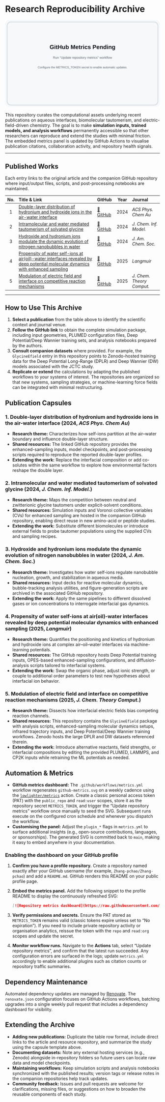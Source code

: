 # Research Reproducibility Archive

[![Repository metrics dashboard](github-metrics.svg)](github-metrics.svg)

This repository curates the computational assets underlying recent publications on aqueous interfaces, biomolecular tautomerism,
and electric-field-driven chemistry. The goal is to make **simulation inputs, trained models, and analysis workflows** permanently
accessible so that other researchers can reproduce and extend the studies with minimal friction. The embedded metrics panel is
updated by GitHub Actions to visualise publication citations, collaboration activity, and repository health signals.

---

## Published Works

Each entry links to the original article and the companion GitHub repository where input/output files, scripts, and post-processing
notebooks are maintained.

| No. | Title & Link | GitHub | Year | Journal |
|:---:|:-------------|:--------|:----:|:--------|
| 1 | [Double-layer distribution of hydronium and hydroxide ions in the air-water interface](https://pubs.acs.org/doi/10.1021/acsphyschemau.3c00076) | [🔗 GitHub](https://github.com/Zhang-pchao/DoubleLayerAirWater) | 2024 | *ACS Phys. Chem Au* |
| 2 | [Intramolecular and water mediated tautomerism of solvated glycine](https://pubs.acs.org/doi/10.1021/acs.jcim.4c00273) | [🔗 GitHub](https://github.com/Zhang-pchao/GlycineTautomerism) | 2024 | *J. Chem. Inf. Model.* |
| 3 | [Hydroxide and hydronium ions modulate the dynamic evolution of nitrogen nanobubbles in water](https://pubs.acs.org/doi/10.1021/jacs.4c06641) | [🔗 GitHub](https://github.com/Zhang-pchao/N2BubbleIon) | 2024 | *J. Am. Chem. Soc.* |
| 4 | [Propensity of water self-ions at air(oil)-water interfaces revealed by deep potential molecular dynamics with enhanced sampling](https://pubs.acs.org/doi/full/10.1021/acs.langmuir.4c05004) | [🔗 GitHub](https://github.com/Zhang-pchao/OilWaterInterface) | 2025 | *Langmuir* |
| 5 | [Modulation of electric field and interface on competitive reaction mechanisms](https://doi.org/10.1021/acs.jctc.5c00705) | [🔗 GitHub](https://github.com/Zhang-pchao/research/tree/main/GlycineEfield) | 2025 | *J. Chem. Theory Comput.* |

---

## How to Use This Archive

1. **Select a publication** from the table above to identify the scientific context and journal venue.
2. **Follow the GitHub link** to obtain the complete simulation package, including input geometries, PLUMED configuration files,
   Deep Potential/Deep Wannier training sets, and analysis notebooks prepared by the authors.
3. **Consult companion datasets** where provided. For example, the `GlycineEfield` entry in this repository points to Zenodo-hosted
   training data for the Deep Potential Long-Range (DPLR) and Deep Wannier (DW) models associated with the JCTC study.
4. **Replicate or extend** the calculations by adapting the published workflows to your systems of interest. The repositories are
   organized so that new systems, sampling strategies, or machine-learning force fields can be integrated with minimal restructuring.

## Publication Capsules

### 1. Double-layer distribution of hydronium and hydroxide ions in the air-water interface (2024, *ACS Phys. Chem Au*)
- **Research theme:** Characterizes how self-ions partition at the air–water boundary and influence double-layer structure.
- **Shared resources:** The linked GitHub repository provides the enhanced-sampling inputs, model checkpoints, and post-processing
  scripts required to reproduce the reported double-layer profiles.
- **Extending the work:** Replace the interfacial composition or add co-solutes within the same workflow to explore how environmental
  factors reshape the double layer.

### 2. Intramolecular and water mediated tautomerism of solvated glycine (2024, *J. Chem. Inf. Model.*)
- **Research theme:** Maps the competition between neutral and zwitterionic glycine tautomers under explicit-solvent conditions.
- **Shared resources:** Simulation inputs and Voronoi collective variables (CVs) for enhanced sampling are hosted in the companion
  GitHub repository, enabling direct reuse in new amino-acid or peptide studies.
- **Extending the work:** Substitute different biomolecules or introduce external fields to probe tautomer populations using the
  supplied CVs and sampling recipes.

### 3. Hydroxide and hydronium ions modulate the dynamic evolution of nitrogen nanobubbles in water (2024, *J. Am. Chem. Soc.*)
- **Research theme:** Investigates how water self-ions regulate nanobubble nucleation, growth, and stabilization in aqueous media.
- **Shared resources:** Input decks for reactive molecular dynamics, bubble-tracking analysis utilities, and figure-generation scripts
  are archived in the associated GitHub repository.
- **Extending the work:** Apply the same pipelines to different dissolved gases or ion concentrations to interrogate interfacial gas dynamics.

### 4. Propensity of water self-ions at air(oil)-water interfaces revealed by deep potential molecular dynamics with enhanced sampling (2025, *Langmuir*)
- **Research theme:** Quantifies the positioning and kinetics of hydronium and hydroxide ions at complex air–oil–water interfaces via machine-learning potentials.
- **Shared resources:** The GitHub repository hosts Deep Potential training inputs, OPES-based enhanced-sampling configurations, and diffusion-analysis scripts tailored to interfacial systems.
- **Extending the work:** Swap the organic phase, adjust ionic strength, or couple to additional order parameters to test new hypotheses about interfacial ion behavior.

### 5. Modulation of electric field and interface on competitive reaction mechanisms (2025, *J. Chem. Theory Comput.*)
- **Research theme:** Dissects how interfacial electric fields bias competing reaction channels.
- **Shared resources:** This repository contains the `GlycineEfield` package with analysis scripts, enhanced-sampling molecular dynamics setups, infrared trajectory inputs, and Deep Potential/Deep Wannier training workflows. Zenodo hosts the large DPLR and DW datasets referenced therein.
- **Extending the work:** Introduce alternative reactants, field strengths, or interfacial compositions by editing the provided PLUMED, LAMMPS, and CP2K inputs while retraining the ML potentials as needed.

## Automation & Metrics

- **GitHub metrics dashboard:** The `.github/workflows/metrics.yml` workflow regenerates `github-metrics.svg` on a weekly cadence using the
  [`lowlighter/metrics`](https://github.com/lowlighter/metrics) action. Create a classic personal access token (PAT) with the `public_repo`
  and `read:user` scopes, store it as the repository secret `METRICS_TOKEN`, and trigger the “Update repository metrics” workflow once
  manually to seed the SVG. Subsequent runs execute on the configured cron schedule and whenever you dispatch the workflow.
- **Customising the panel:** Adjust the `plugin_*` flags in `metrics.yml` to surface additional insights (e.g., open-source contributions,
  languages, or sponsorships). The generated SVG is committed back to `main`, making it easy to embed anywhere in your documentation.

### Enabling the dashboard on your GitHub profile

1. **Confirm you have a profile repository.** Create a repository named exactly after your GitHub username (for example,
   `Zhang-pchao/Zhang-pchao`) and add a `README.md`. GitHub renders this README on your public profile page.
2. **Embed the metrics panel.** Add the following snippet to the profile README to display the continuously refreshed SVG:

   ```markdown
   [![Repository metrics dashboard](https://raw.githubusercontent.com/Zhang-pchao/research/main/github-metrics.svg)](https://github.com/Zhang-pchao/research/blob/main/github-metrics.svg)
   ```

3. **Verify permissions and secrets.** Ensure the PAT stored as `METRICS_TOKEN` remains valid (classic tokens expire unless set to “No
   expiration”). If you need to include private repository activity or organisation analytics, reissue the token with the `repo` and
   `read:org` scopes and update the secret.
4. **Monitor workflow runs.** Navigate to the **Actions** tab, select “Update repository metrics”, and confirm that the latest run succeeded.
   Any configuration errors are surfaced in the logs; update `metrics.yml` accordingly to enable additional plugins such as citation counts
   or repository traffic summaries.

## Dependency Maintenance

Automated dependency updates are managed by [Renovate](https://docs.renovatebot.com/). The `renovate.json` configuration focuses on
GitHub Actions workflows, batching upgrades into a single weekly pull request that includes a dependency dashboard for visibility.

## Extending the Archive

- **Adding new publications:** Duplicate the table row format, include direct links to the article and resource repository, and
  summarize the study using the capsule template above.
- **Documenting datasets:** Note any external hosting services (e.g., Zenodo) alongside in-repository folders so future users can locate
  raw data and model checkpoints.
- **Maintaining workflows:** Keep simulation scripts and analysis notebooks synchronized with the published results; version tags or release
  notes in the companion repositories help track updates.
- **Community feedback:** Issues and pull requests are welcome for clarifications, missing files, or suggestions on how to broaden the
  reusable components of each study.

